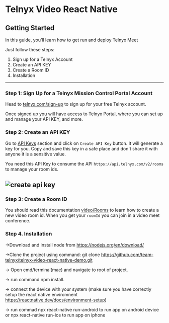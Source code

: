 # Telnyx Video React Native

## Getting Started

In this guide, you’ll learn how to get run and deploy Telnyx Meet

Just follow these steps:

1. Sign up for a Telnyx Account
2. Create an API KEY
3. Create a Room ID
4. Installation
---

### Step 1: Sign Up for a Telnyx Mission Control Portal Account

Head to [telnyx.com/sign-up](https://telnyx.com/sign-up) to sign up for your free Telnyx account.

Once signed up you will have access to Telnyx Portal, where you can set up and manage your API KEY, and more.

### Step 2: Create an API KEY

Go to [API Keys](https://portal.telnyx.com/#/app/api-keys) section and click on `Create API Key` button. It will generate a key for you. Copy and save this key in a safe place and don't share it with anyone it is a sensitive value.

You need this API Key to consume the API `https://api.telnyx.com/v2/rooms` to manage your room ids.

## ![create api key](https://user-images.githubusercontent.com/9112652/198553751-ccc6df47-1312-44bc-b90d-93b2c2dc443d.png)

### Step 3: Create a Room ID

You should read this documentation [video/Rooms](https://developers.telnyx.com/docs/api/v2/video/Rooms) to learn how to create a new video room id. When you get your `roomId` you can join in a video meet conference.

### Step 4. Installation 
->Download and install node from https://nodejs.org/en/download/

->Clone the project using command: git clone https://github.com/team-telnyx/telnyx-video-react-native-demo.git

-> Open cmd/terminal(mac) and navigate to root of project.

-> run command npm install.

-> connect the device with your system (make sure you have correctly setup the react native enviromnent https://reactnative.dev/docs/environment-setup)

-> run commad npx react-native run-android to run app on android device or npx react-native run-ios to run app on iphone

